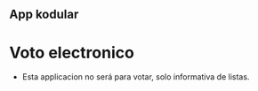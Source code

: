 ## App kodular
# Voto electronico
- Esta applicacion no será para votar, solo informativa de listas.
